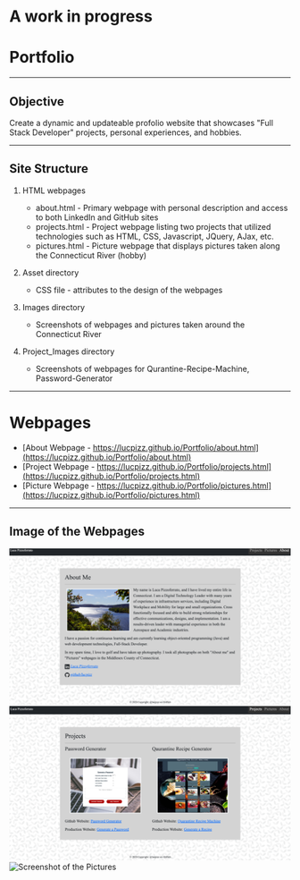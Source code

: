 # A work in progress

# Portfolio

---

## Objective

Create a dynamic and updateable profolio website that showcases "Full Stack Developer" projects, personal experiences, and hobbies.

---

## Site Structure

1. HTML webpages

   - about.html - Primary webpage with personal description and access to both LinkedIn and GitHub sites
   - projects.html - Project webpage listing two projects that utilized technologies such as HTML, CSS, Javascript, JQuery, AJax, etc.
   - pictures.html - Picture webpage that displays pictures taken along the Connecticut River (hobby)

2. Asset directory

   - CSS file - attributes to the design of the webpages

3. Images directory

   - Screenshots of webpages and pictures taken around the Connecticut River

4. Project_Images directory

   - Screenshots of webpages for Qurantine-Recipe-Machine, Password-Generator

---

# Webpages

- [About Webpage - https://lucpizz.github.io/Portfolio/about.html](https://lucpizz.github.io/Portfolio/about.html)
- [Project Webpage - https://lucpizz.github.io/Portfolio/projects.html](https://lucpizz.github.io/Portfolio/projects.html)
- [Picture Webpage - https://lucpizz.github.io/Portfolio/pictures.html](https://lucpizz.github.io/Portfolio/pictures.html)

---

## Image of the Webpages

![Screenshot of the About](/Images/About.png)
![Screenshot of the Projects](/Images/Projects.png)
![Screenshot of the Pictures](/Images/Picture.png)
